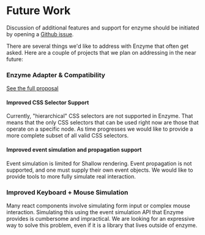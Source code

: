 # Future Work

Discussion of additional features and support for enzyme should be initiated by opening a
[Github issue](https://github.com/airbnb/enzyme/issues).

There are several things we'd like to address with Enzyme that often get asked. Here are a couple
of projects that we plan on addressing in the near future:


### Enzyme Adapter & Compatibility

[See the full proposal](future/compatibility.md)


#### Improved CSS Selector Support

Currently, "hierarchical" CSS selectors are not supported in Enzyme. That means that the only CSS
selectors that can be used right now are those that operate on a specific node.  As time progresses
we would like to provide a more complete subset of all valid CSS selectors.


#### Improved event simulation and propagation support

Event simulation is limited for Shallow rendering. Event propagation is not supported, and one must
supply their own event objects. We would like to provide tools to more fully simulate real
interaction.


### Improved Keyboard + Mouse Simulation

Many react components involve simulating form input or complex mouse interaction. Simulating this
using the event simulation API that Enzyme provides is cumbersome and impractical. We are looking for
an expressive way to solve this problem, even if it is a library that lives outside of enzyme.
